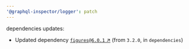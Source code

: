 ```yaml
---
'@graphql-inspector/logger': patch
---
```

dependencies updates:
  - Updated dependency [`figures@6.0.1` ↗︎](https://www.npmjs.com/package/figures/v/6.0.1) (from
    `3.2.0`, in `dependencies`)
